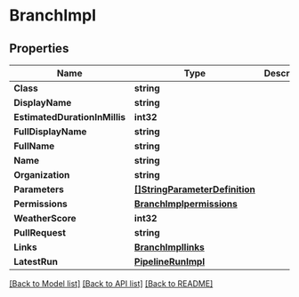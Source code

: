 # BranchImpl

## Properties

Name | Type | Description | Notes
------------ | ------------- | ------------- | -------------
**Class** | **string** |  | [optional] 
**DisplayName** | **string** |  | [optional] 
**EstimatedDurationInMillis** | **int32** |  | [optional] 
**FullDisplayName** | **string** |  | [optional] 
**FullName** | **string** |  | [optional] 
**Name** | **string** |  | [optional] 
**Organization** | **string** |  | [optional] 
**Parameters** | [**[]StringParameterDefinition**](StringParameterDefinition.md) |  | [optional] 
**Permissions** | [**BranchImplpermissions**](BranchImplpermissions.md) |  | [optional] 
**WeatherScore** | **int32** |  | [optional] 
**PullRequest** | **string** |  | [optional] 
**Links** | [**BranchImpllinks**](BranchImpllinks.md) |  | [optional] 
**LatestRun** | [**PipelineRunImpl**](PipelineRunImpl.md) |  | [optional] 

[[Back to Model list]](../README.md#documentation-for-models) [[Back to API list]](../README.md#documentation-for-api-endpoints) [[Back to README]](../README.md)


